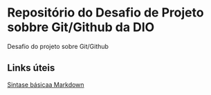 # Repositório do Desafio de Projeto sobbre Git/Github da DIO
Desafio do projeto sobre Git/Github

## Links úteis
[ Sintase básicaa Markdown](https://www.markdownguide.org/basic-syntax/)
